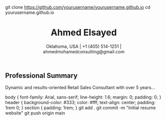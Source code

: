 git clone https://github.com/yourusername/yourusername.github.io
cd yourusername.github.io
<!DOCTYPE html>
<html>
<head>
    <title>Professional Resume</title>
    <link rel="stylesheet" href="styles.css">
</head>
<body>
    <header>
        <h1>Ahmed Elsayed</h1>
        <p>Oklahoma, USA | +1 (405) 514-1251 | ahmedmohamedconsulting@gmail.com</p>
    </header>
    <section>
        <h2>Professional Summary</h2>
        <p>Dynamic and results-oriented Retail Sales Consultant with over 5 years...</p>
    </section>
    <!-- Add more sections for skills, experience, education, etc. -->
</body>
</html>
body {
    font-family: Arial, sans-serif;
    line-height: 1.6;
    margin: 0;
    padding: 0;
}
header {
    background-color: #333;
    color: #fff;
    text-align: center;
    padding: 1rem 0;
}
section {
    padding: 1rem;
}
git add .
git commit -m "Initial resume website"
git push origin main
